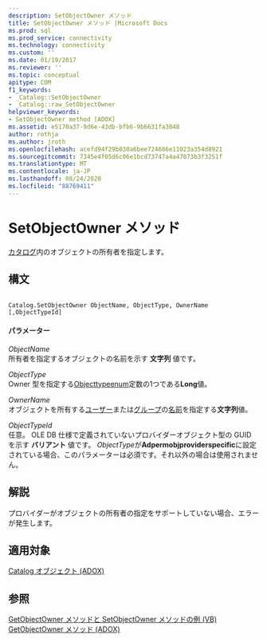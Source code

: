 ```yaml
---
description: SetObjectOwner メソッド
title: SetObjectOwner メソッド |Microsoft Docs
ms.prod: sql
ms.prod_service: connectivity
ms.technology: connectivity
ms.custom: ''
ms.date: 01/19/2017
ms.reviewer: ''
ms.topic: conceptual
apitype: COM
f1_keywords:
- _Catalog::SetObjectOwner
- _Catalog::raw_SetObjectOwner
helpviewer_keywords:
- SetObjectOwner method [ADOX]
ms.assetid: e5170a37-9d6e-43db-bfb6-9b6631fa3048
author: rothja
ms.author: jroth
ms.openlocfilehash: acefd94f29b030a6bee724686e11023a354d8921
ms.sourcegitcommit: 7345e4f05d6c06e1bcd73747a4a47873b3f3251f
ms.translationtype: MT
ms.contentlocale: ja-JP
ms.lasthandoff: 08/24/2020
ms.locfileid: "88769411"
---
```

# <a name="setobjectowner-method"></a>SetObjectOwner メソッド
[カタログ](./catalog-object-adox.md)内のオブジェクトの所有者を指定します。  
  
## <a name="syntax"></a>構文  
  
```  
  
Catalog.SetObjectOwner ObjectName, ObjectType, OwnerName [,ObjectTypeId]  
```  
  
#### <a name="parameters"></a>パラメーター  
 *ObjectName*  
 所有者を指定するオブジェクトの名前を示す **文字列** 値です。  
  
 *ObjectType*  
 Owner 型を指定する[Objecttypeenum](./objecttypeenum.md)定数の1つである**Long**値。  
  
 *OwnerName*  
 オブジェクトを所有する[ユーザー](./user-object-adox.md)または[グループ](./group-object-adox.md)の[名前](./name-property-adox.md)を指定する**文字列**値。  
  
 *ObjectTypeId*  
 任意。 OLE DB 仕様で定義されていないプロバイダーオブジェクト型の GUID を示す **バリアント** 値です。 *ObjectType*が**Adpermobjproviderspecific**に設定されている場合、このパラメーターは必須です。それ以外の場合は使用されません。  
  
## <a name="remarks"></a>解説  
 プロバイダーがオブジェクトの所有者の指定をサポートしていない場合、エラーが発生します。  
  
## <a name="applies-to"></a>適用対象  
 [Catalog オブジェクト (ADOX)](./catalog-object-adox.md)  
  
## <a name="see-also"></a>参照  
 [GetObjectOwner メソッドと SetObjectOwner メソッドの例 (VB)](./getobjectowner-and-setobjectowner-methods-example-vb.md)   
 [GetObjectOwner メソッド (ADOX)](./getobjectowner-method-adox.md)
